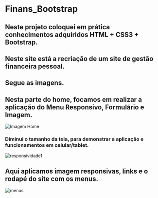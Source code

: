 # Finans_Bootstrap

## Neste projeto coloquei em prática conhecimentos adquiridos HTML + CSS3 + Bootstrap.

## Neste site está a recriação de um site de gestão financeira pessoal.

## Segue as imagens.

## Nesta parte do home, focamos em realizar a aplicação do Menu Responsivo, Formulário e Imagem.
![Imagem Home](https://user-images.githubusercontent.com/94683422/187791906-92f4a9f3-aa49-4ee3-af12-d661e4a6542d.png)

### Diminui o tamanho da tela, para demonstrar a aplicação e funcionamentos em celular/tablet.
![responsividade1](https://user-images.githubusercontent.com/94683422/187792050-84a80b77-ea2d-48f8-84d7-177602880683.png)


## Aqui aplicamos imagem responsivas, links e o rodapé do site com os menus.
![menus](https://user-images.githubusercontent.com/94683422/187792361-ccf48b23-0fbe-41db-8dfd-3678a6da28b6.png)
